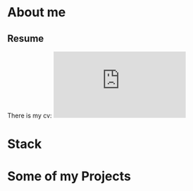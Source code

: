 # About me


## Resume

There is my cv:
![CV](https://github.com/HlebHarshkou2002/HlebHarshkou2002/blob/main/assets/hleb-harshkou-cv-2.pdf)

# Stack

# Some of my Projects
